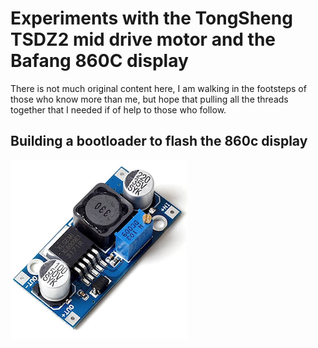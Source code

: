 # Experiments with the TongSheng TSDZ2 mid drive motor and the Bafang 860C display

There is not much original content here, I am walking in the footsteps of those who know more than me, but hope that pulling all the threads together that I needed if of help to those who follow.

## Building a bootloader to flash the 860c display

![xl6009](images/2020/06/xl6009.png)
